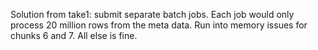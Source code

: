Solution from take1: submit separate batch jobs. Each job would only process 20 million rows from the meta data. Run into memory issues for chunks 6 and 7. All else is fine.
